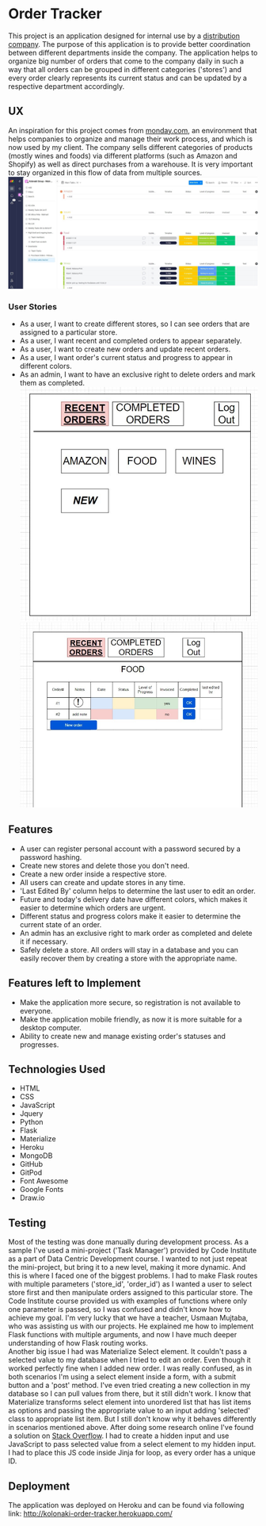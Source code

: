 # Order Tracker
This project is an application designed for internal use by a [distribution company](https://kolonakigroup.com/). The purpose of this application is to provide better coordination between different departments inside the company. The application helps to organize big number of orders that come to the company daily in such a way that all orders can be grouped in different categories ('stores') and every order clearly represents its current status and can be updated by a respective department accordingly.

## UX
An inspiration for this project comes from [monday.com](https://monday.com/), an environment that helps companies to organize and manage their work process, and which is now used by my client. The company sells different categories of products (mostly wines and foods) via different platforms (such as Amazon and Shopify) as well as direct purchases from a warehouse. It is very important to stay organized in this flow of data from multiple sources.
![monday](/images/monday.jpg)
 
### User Stories
* As a user, I want to create different stores, so I can see orders that are assigned to a particular store.
* As a user, I want recent and completed orders to appear separately.
* As a user, I want to create new orders and update recent orders.
* As a user, I want order's current status and progress to appear in different colors.
* As an admin, I want to have an exclusive right to delete orders and mark them as completed.
![wireframe](/images/wireframe.jpg)
![wireframe](/images/wireframe2.jpg)

## Features
* A user can register personal account with a password secured by a password hashing.
* Create new stores and delete those you don't need.
* Create a new order inside a respective store.
* All users can create and update stores in any time.
* 'Last Edited By' column helps to determine the last user to edit an order.
* Future and today's delivery date have different colors, which makes it easier to determine which orders are urgent.
* Different status and progress colors make it easier to determine the current state of an order.
* An admin has an exclusive right to mark order as completed and delete it if necessary.
* Safely delete a store. All orders will stay in a database and you can easily recover them by creating a store with the appropriate name.

## Features left to Implement
* Make the application more secure, so registration is not available to everyone.
* Make the application mobile friendly, as now it is more suitable for a desktop computer.
* Ability to create new and manage existing order's statuses and progresses.

## Technologies Used
-	HTML
-	CSS
-	JavaScript
- Jquery
-	Python
-	Flask
-	Materialize
-	Heroku
-	MongoDB
-	GitHub
-	GitPod
-	Font Awesome
-	Google Fonts
-	Draw.io

## Testing
Most of the testing was done manually during development process.
As a sample I've used a mini-project ('Task Manager') provided by Code Institute as a part of Data Centric Development course.
I wanted to not just repeat the mini-project, but bring it to a new level, making it more dynamic. And this is where I faced one of the biggest problems.
I had to make Flask routes with multiple parameters ('store_id', 'order_id') as I wanted a user to select store first and then manipulate orders assigned to this particular store. The Code Institute course provided us with examples of functions where only one parameter is passed, so I was confused and didn't know how to achieve my goal. I'm very lucky that we have a teacher, Usmaan Mujtaba, who was assisting us with our projects. He explained me how to implement Flask functions with multiple arguments, and now I have much deeper understanding of how Flask routing works.<br>
Another big issue I had was Materialize Select element. It couldn't pass a selected value to my database when I tried to edit an order. Even though it worked perfectly fine when I added new order. I was really confused, as in both scenarios I'm using a select element inside a form, with a submit button and a 'post' method. I've even tried creating a new collection in my database so I can pull values from there, but it still didn't work. I know that Materialize transforms select element into unordered list that has list items as options and passing the appropriate value to an input adding 'selected' class to appropriate list item. But I still don't know why it behaves differently in scenarios mentioned above. After doing some research online I've found a solution on [Stack Overflow](https://stackoverflow.com/questions/43403306/materialize-select-dropdown-not-passing-value-to-controller-in-ruby/43404104). I had to create a hidden input and use JavaScript to pass selected value from a select element to my hidden input. I had to place this JS code inside Jinja for loop, as every order has a unique ID.

## Deployment

The application was deployed on Heroku and can be found via following link: http://kolonaki-order-tracker.herokuapp.com/
